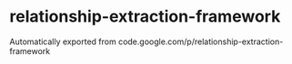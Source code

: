 # relationship-extraction-framework

Automatically exported from code.google.com/p/relationship-extraction-framework

